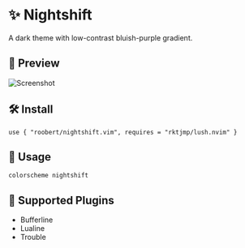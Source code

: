 # :sparkles: Nightshift

A dark theme with low-contrast bluish-purple gradient.

## :dragon: Preview

![Screenshot](https://user-images.githubusercontent.com/226654/204130911-42163083-452b-400f-b322-a18f1383f794.png)

## :hammer_and_wrench: Install

```
use { "roobert/nightshift.vim", requires = "rktjmp/lush.nvim" }
```

## :squid: Usage

```
colorscheme nightshift
```

## :snake: Supported Plugins

* Bufferline
* Lualine
* Trouble
